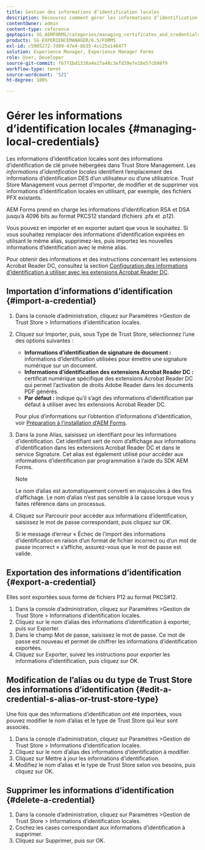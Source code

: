 ```yaml
---
title: Gestion des informations d’identification locales
description: Découvrez comment gérer les informations d’identification locales à l’aide de Trust Store Management. AEM Forms prend en charge les informations d’identification RSA et DSA au format PKCS12 standard.
contentOwner: admin
content-type: reference
geptopics: SG_AEMFORMS/categories/managing_certificates_and_credentials
products: SG_EXPERIENCEMANAGER/6.5/FORMS
exl-id: c5905272-7d09-47e4-8b35-4cc25a148477
solution: Experience Manager, Experience Manager Forms
role: User, Developer
source-git-commit: f6771bd1338a4e27a48c3efd39efe18e57cb98f9
workflow-type: tm+mt
source-wordcount: '521'
ht-degree: 100%

---
```


# Gérer les informations d’identification locales {#managing-local-credentials}

Les informations d’identification locales sont des informations d’identification de clé privée hébergées dans Trust Store Management. Les *informations d’identification locales* identifient l’emplacement des informations d’identification DES d’un utilisateur ou d’une utilisatrice. Trust Store Management vous permet d’importer, de modifier et de supprimer vos informations d’identification locales en utilisant, par exemple, des fichiers PFX existants.

AEM Forms prend en charge les informations d’identification RSA et DSA jusqu’à 4096 bits au format PKCS12 standard (fichiers .pfx et .p12).

Vous pouvez en importer et en exporter autant que vous le souhaitez. Si vous souhaitez remplacer des informations d’identification expirées en utilisant le même alias, supprimez-les, puis importez les nouvelles informations d’identification avec le même alias.

Pour obtenir des informations et des instructions concernant les extensions Acrobat Reader DC, consultez la section [Configuration des informations d’identification à utiliser avec les extensions Acrobat Reader DC](/help/forms/using/admin-help/configuring-credentials-acrobat-reader-dc.md#configuring-credentials-for-use-with-acrobat-reader-dc-extensions).

## Importation d’informations d’identification {#import-a-credential}

1. Dans la console d’administration, cliquez sur Paramètres >Gestion de Trust Store > Informations d’identification locales.
1. Cliquez sur Importer, puis, sous Type de Trust Store, sélectionnez l’une des options suivantes :

   * **Informations d’identification de signature de document :** informations d’identification utilisées pour émettre une signature numérique sur un document.
   * **Informations d’identification des extensions Acrobat Reader DC :** certificat numérique spécifique des extensions Acrobat Reader DC qui permet l’activation de droits Adobe Reader dans les documents PDF générés.
   * **Par défaut :** indique qu’il s’agit des informations d’identification par défaut à utiliser avec les extensions Acrobat Reader DC.

   Pour plus d’informations sur l’obtention d’informations d’identification, voir [Préparation à l’installation d’AEM Forms](https://helpx.adobe.com/pdf/aem-forms/6-3/programming-with-aem-forms.pdf).

1. Dans la zone Alias, saisissez un identifiant pour les informations d’identification. Cet identifiant sert de nom d’affichage aux informations d’identification dans les extensions Acrobat Reader DC et dans le service Signature. Cet alias est également utilisé pour accéder aux informations d’identification par programmation à l’aide du SDK AEM Forms.

   >[!NOTE]
   >
   >Le nom d’alias est automatiquement converti en majuscules à des fins d’affichage. Le nom d’alias n’est pas sensible à la casse lorsque vous y faites référence dans un processus.

1. Cliquez sur Parcourir pour accéder aux informations d’identification, saisissez le mot de passe correspondant, puis cliquez sur OK.

   Si le message d’erreur « Échec de l’import des informations d’identification en raison d’un format de fichier incorrect ou d’un mot de passe incorrect » s’affiche, assurez-vous que le mot de passe est valide.

## Exportation des informations d’identification {#export-a-credential}

Elles sont exportées sous forme de fichiers P12 au format PKCS#12.

1. Dans la console d’administration, cliquez sur Paramètres >Gestion de Trust Store > Informations d’identification locales.
1. Cliquez sur le nom d’alias des informations d’identification à exporter, puis sur Exporter.
1. Dans le champ Mot de passe, saisissez le mot de passe. Ce mot de passe est nouveau et permet de chiffrer les informations d’identification exportées.
1. Cliquez sur Exporter, suivez les instructions pour exporter les informations d’identification, puis cliquez sur OK.

## Modification de l’alias ou du type de Trust Store des informations d’identification {#edit-a-credential-s-alias-or-trust-store-type}

Une fois que des informations d’identification ont été importées, vous pouvez modifier le nom d’alias et le type de Trust Store qui leur sont associés.

1. Dans la console d’administration, cliquez sur Paramètres >Gestion de Trust Store > Informations d’identification locales.
1. Cliquez sur le nom d’alias des informations d’identification à modifier.
1. Cliquez sur Mettre à jour les informations d’identification.
1. Modifiez le nom d’alias et le type de Trust Store selon vos besoins, puis cliquez sur OK.

## Supprimer les informations d’identification {#delete-a-credential}

1. Dans la console d’administration, cliquez sur Paramètres >Gestion de Trust Store > Informations d’identification locales.
1. Cochez les cases correspondant aux informations d’identification à supprimer.
1. Cliquez sur Supprimer, puis sur OK.
